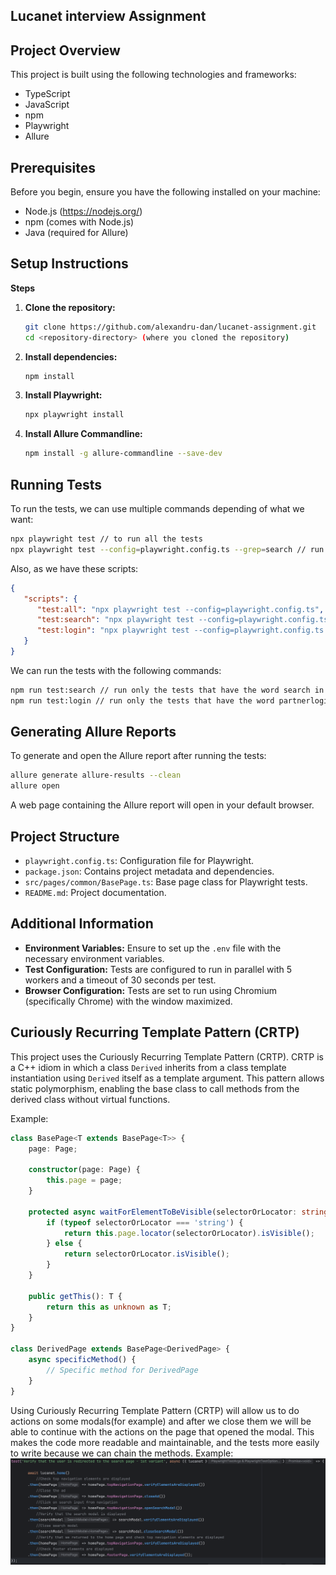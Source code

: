 ## Lucanet interview Assignment

## Project Overview

This project is built using the following technologies and frameworks:
- TypeScript
- JavaScript
- npm
- Playwright
- Allure

## Prerequisites

Before you begin, ensure you have the following installed on your machine:
- Node.js (https://nodejs.org/)
- npm (comes with Node.js)
- Java (required for Allure)

## Setup Instructions
**Steps**


1. **Clone the repository:**
   ```sh
   git clone https://github.com/alexandru-dan/lucanet-assignment.git
   cd <repository-directory> (where you cloned the repository)
   ```

2. **Install dependencies:**
   ```sh
   npm install
   ```

3. **Install Playwright:**
   ```sh
   npx playwright install
   ```

4. **Install Allure Commandline:**
   ```sh
   npm install -g allure-commandline --save-dev
   ```
## Running Tests

To run the tests, we can use multiple commands depending of what we want:
```sh
npx playwright test // to run all the tests
npx playwright test --config=playwright.config.ts --grep=search // run only the tests that have the word search in the description
```
Also, as we have these scripts: 
```json
{
   "scripts": {
      "test:all": "npx playwright test --config=playwright.config.ts",
      "test:search": "npx playwright test --config=playwright.config.ts --grep=search",
      "test:login": "npx playwright test --config=playwright.config.ts --grep=partnerlogin"
   }
}
```
We can run the tests with the following commands:
```sh
npm run test:search // run only the tests that have the word search in the description
npm run test:login // run only the tests that have the word partnerlogin in the description
```

## Generating Allure Reports

To generate and open the Allure report after running the tests:
```sh
allure generate allure-results --clean
allure open
```
A web page containing the Allure report will open in your default browser.

## Project Structure

- `playwright.config.ts`: Configuration file for Playwright.
- `package.json`: Contains project metadata and dependencies.
- `src/pages/common/BasePage.ts`: Base page class for Playwright tests.
- `README.md`: Project documentation.

## Additional Information

- **Environment Variables:** Ensure to set up the `.env` file with the necessary environment variables.
- **Test Configuration:** Tests are configured to run in parallel with 5 workers and a timeout of 30 seconds per test.
- **Browser Configuration:** Tests are set to run using Chromium (specifically Chrome) with the window maximized.

## Curiously Recurring Template Pattern (CRTP)

This project uses the Curiously Recurring Template Pattern (CRTP). CRTP is a C++ idiom in which a class `Derived` inherits from a class template instantiation using `Derived` itself as a template argument. This pattern allows static polymorphism, enabling the base class to call methods from the derived class without virtual functions.

Example:
```typescript
class BasePage<T extends BasePage<T>> {
    page: Page;

    constructor(page: Page) {
        this.page = page;
    }

    protected async waitForElementToBeVisible(selectorOrLocator: string | Locator): Promise<boolean> {
        if (typeof selectorOrLocator === 'string') {
            return this.page.locator(selectorOrLocator).isVisible();
        } else {
            return selectorOrLocator.isVisible();
        }
    }

    public getThis(): T {
        return this as unknown as T;
    }
}

class DerivedPage extends BasePage<DerivedPage> {
    async specificMethod() {
        // Specific method for DerivedPage
    }
}
```
Using Curiously Recurring Template Pattern (CRTP) will allow us to do actions on some modals(for example) and after we
close them we will be able to continue with the actions on the page that opened the modal.
This makes the code more readable and maintainable, and the tests more easily to write because we can chain the methods. 
Example: 
![img.png](img.png)